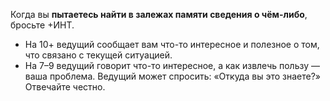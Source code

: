 Когда вы **пытаетесь найти в залежах памяти сведения о чём-либо**, бросьте +ИНТ.
- На 10+ ведущий сообщает вам что-то интересное и полезное о том, что связано с текущей ситуацией.
- На 7–9 ведущий говорит что-то интересное, а как извлечь пользу — ваша проблема. Ведущий может спросить: «Откуда вы это знаете?» Отвечайте честно.